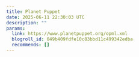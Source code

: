 ```yaml
---
title: Planet Puppet
date: 2025-06-11 22:30:03 UTC
description: ""
params:
  link: https://www.planetpuppet.org/opml.xml
  blogroll_id: 049b409fdfe10c83bbd11c499342edba
  recommends: []
---
```

